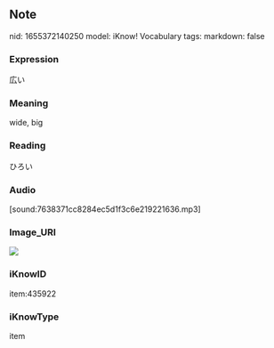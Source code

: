 ## Note
nid: 1655372140250
model: iKnow! Vocabulary
tags: 
markdown: false

### Expression
広い

### Meaning
wide, big

### Reading
ひろい

### Audio
[sound:7638371cc8284ec5d1f3c6e219221636.mp3]

### Image_URI
<img src="fd2327138a96c4d8e78270f9aa146ac4.jpg">

### iKnowID
item:435922

### iKnowType
item
